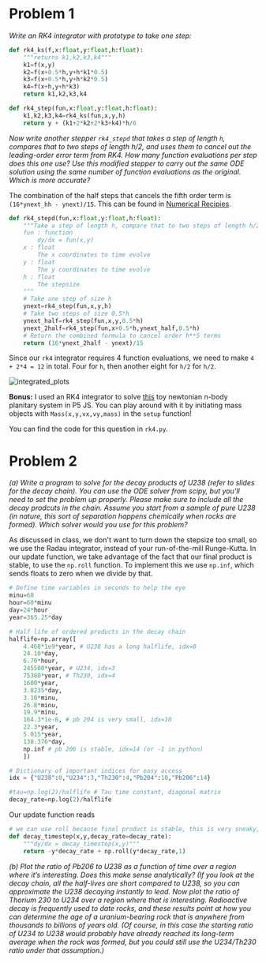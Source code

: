 # Problem 1

*Write an RK4 integrator with prototype to take one step:*

```python
def rk4_ks(f,x:float,y:float,h:float):
    """returns k1,k2,k3,k4"""
    k1=f(x,y)
    k2=f(x+0.5*h,y+h*k1*0.5)
    k3=f(x+0.5*h,y+h*k2*0.5)
    k4=f(x+h,y+h*k3)
    return k1,k2,k3,k4

def rk4_step(fun,x:float,y:float,h:float):
    k1,k2,k3,k4=rk4_ks(fun,x,y,h)
    return y + (k1+2*k2+2*k3+k4)*h/6
```

*Now write another stepper `rk4_stepd` that takes a step of length `h`, compares that to two steps of length h/2, and uses them to cancel out the leading-order error term from RK4. How many function evaluations per step does this one use? Use this modified stepper to carry out the same ODE solution using the same number of function evaluations as the original. Which is more accurate?*

The combination of the half steps that cancels the fifth order term is `(16*ynext_hh - ynext)/15`. This can be found in [Numerical Recipies](http://numerical.recipes/book/book.html). 

```python
def rk4_stepd(fun,x:float,y:float,h:float):
    """Take a step of length h, compare that to two steps of length h/2
    fun : function
        dy/dx = fun(x,y)
    x : float 
        The x coordinates to time evolve
    y : float 
        The y coordinates to time evolve
    h : float
        The stepsize
    """
    # Take one step of size h
    ynext=rk4_step(fun,x,y,h)
    # Take two steps of size 0.5*h
    ynext_half=rk4_step(fun,x,y,0.5*h)
    ynext_2half=rk4_step(fun,x+0.5*h,ynext_half,0.5*h)
    # Return the combined formula to cancel order h**5 terms
    return (16*ynext_2half - ynext)/15 
```

Since our `rk4` integrator requires 4 function evaluations, we need to make `4 + 2*4 = 12` in total. Four for `h`, then another eight for `h/2` for `h/2`.

![integrated_plots](https://user-images.githubusercontent.com/21654151/193368230-8837df3e-c98d-4dca-ae87-6e117dd9dd69.png)

**Bonus:** I used an RK4 integrator to solve [this](https://editor.p5js.org/dcxSt/sketches/VyBm8dgZ_) toy newtonian n-body planitary system in P5 JS. You can play around with it by initiating mass objects with `Mass(x,y,vx,vy,mass)` in the `setup` function!

You can find the code for this question in `rk4.py`.

# Problem 2

*(a) Write a program to solve for the decay products of U238 (refer to slides for the decay chain). You can use the ODE solver from scipy, but you’ll need to set the problem up properly. Please make sure to include all the decay prodcuts in the chain. Assume you start from a sample of pure U238 (in nature, this sort of separation happens chemically when rocks are formed). Which solver would you use for this problem?*

As discussed in class, we don't want to turn down the stepsize too small, so we use the Radau integrator, instead of your run-of-the-mill Runge-Kutta. In our update function, we take advantage of the fact that our final product is stable, to use the `np.roll` function. To implement this we use `np.inf`, which sends floats to zero when we divide by that. 

```python
# Define time variables in seconds to help the eye
minu=60
hour=60*minu
day=24*hour
year=365.25*day

# Half life of ordered products in the decay chain
halflife=np.array([
    4.468*1e9*year, # U238 has a long halflife, idx=0
    24.10*day,
    6.70*hour,
    245500*year, # U234, idx=3
    75380*year, # Th230, idx=4
    1600*year,
    3.8235*day,
    3.10*minu,
    26.8*minu,
    19.9*minu,
    164.3*1e-6, # pb 204 is very small, idx=10
    22.3*year,
    5.015*year,
    138.376*day,
    np.inf # pb 206 is stable, idx=14 (or -1 in python)
    ])

# Dictionary of important indices for easy access
idx = {"U238":0,"U234":3,"Th230":4,"Pb204":10,"Pb206":14}

#tau=np.log(2)/halflife # Tau time constant, diagonal matrix
decay_rate=np.log(2)/halflife
```

Our update function reads

```python
# we can use roll because final product is stable, this is very sneaky, i know
def decay_timestep(x,y,decay_rate=decay_rate):
    """dy/dx = decay_timestep(x,y)"""
    return -y*decay_rate + np.roll(y*decay_rate,1) 
```







*(b) Plot the ratio of Pb206 to U238 as a function of time over a region where it’s interesting. Does this make sense analytically? (If you look at the decay chain, all the half-lives are short compared to U238, so you can approximate the U238 decaying instantly to lead. Now plot the ratio of Thorium 230 to U234 over a region where that is interesting. Radioactive decay is frequently used to date rocks, and these results point at how you can determine the age of a uranium-bearing rock that is anywhere from thousands to billions of years old. (Of course, in this case the starting ratio of U234 to U238 would probably have already reached its long-term average when the rock was formed, but you could still use the U234/Th230 ratio under that assumption.)*






